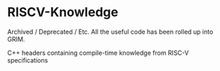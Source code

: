 # RISCV-Knowledge

Archived / Deprecated / Etc. All the useful code has been rolled up into GRIM.

C++ headers containing compile-time knowledge from RISC-V specifications
